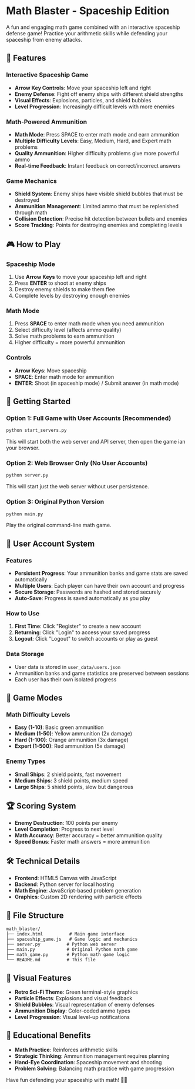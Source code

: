 # Math Blaster - Spaceship Edition

A fun and engaging math game combined with an interactive spaceship defense game! Practice your arithmetic skills while defending your spaceship from enemy attacks.

## 🚀 Features

### Interactive Spaceship Game
- **Arrow Key Controls**: Move your spaceship left and right
- **Enemy Defense**: Fight off enemy ships with different shield strengths
- **Visual Effects**: Explosions, particles, and shield bubbles
- **Level Progression**: Increasingly difficult levels with more enemies

### Math-Powered Ammunition
- **Math Mode**: Press SPACE to enter math mode and earn ammunition
- **Multiple Difficulty Levels**: Easy, Medium, Hard, and Expert math problems
- **Quality Ammunition**: Higher difficulty problems give more powerful ammo
- **Real-time Feedback**: Instant feedback on correct/incorrect answers

### Game Mechanics
- **Shield System**: Enemy ships have visible shield bubbles that must be destroyed
- **Ammunition Management**: Limited ammo that must be replenished through math
- **Collision Detection**: Precise hit detection between bullets and enemies
- **Score Tracking**: Points for destroying enemies and completing levels

## 🎮 How to Play

### Spaceship Mode
1. Use **Arrow Keys** to move your spaceship left and right
2. Press **ENTER** to shoot at enemy ships
3. Destroy enemy shields to make them flee
4. Complete levels by destroying enough enemies

### Math Mode
1. Press **SPACE** to enter math mode when you need ammunition
2. Select difficulty level (affects ammo quality)
3. Solve math problems to earn ammunition
4. Higher difficulty = more powerful ammunition

### Controls
- **Arrow Keys**: Move spaceship
- **SPACE**: Enter math mode for ammunition
- **ENTER**: Shoot (in spaceship mode) / Submit answer (in math mode)

## 🚀 Getting Started

### Option 1: Full Game with User Accounts (Recommended)
```bash
python start_servers.py
```
This will start both the web server and API server, then open the game ian your browser.

### Option 2: Web Browser Only (No User Accounts)
```bash
python server.py
```
This will start just the web server without user persistence.

### Option 3: Original Python Version
```bash
python main.py
```
Play the original command-line math game.

## 👤 User Account System

### Features
- **Persistent Progress**: Your ammunition banks and game stats are saved automatically
- **Multiple Users**: Each player can have their own account and progress
- **Secure Storage**: Passwords are hashed and stored securely
- **Auto-Save**: Progress is saved automatically as you play

### How to Use
1. **First Time**: Click "Register" to create a new account
2. **Returning**: Click "Login" to access your saved progress
3. **Logout**: Click "Logout" to switch accounts or play as guest

### Data Storage
- User data is stored in `user_data/users.json`
- Ammunition banks and game statistics are preserved between sessions
- Each user has their own isolated progress

## 🎯 Game Modes

### Math Difficulty Levels
- **Easy (1-10)**: Basic green ammunition
- **Medium (1-50)**: Yellow ammunition (2x damage)
- **Hard (1-100)**: Orange ammunition (3x damage)  
- **Expert (1-500)**: Red ammunition (5x damage)

### Enemy Types
- **Small Ships**: 2 shield points, fast movement
- **Medium Ships**: 3 shield points, medium speed
- **Large Ships**: 5 shield points, slow but dangerous

## 🏆 Scoring System

- **Enemy Destruction**: 100 points per enemy
- **Level Completion**: Progress to next level
- **Math Accuracy**: Better accuracy = better ammunition quality
- **Speed Bonus**: Faster math answers = more ammunition

## 🛠️ Technical Details

- **Frontend**: HTML5 Canvas with JavaScript
- **Backend**: Python server for local hosting
- **Math Engine**: JavaScript-based problem generation
- **Graphics**: Custom 2D rendering with particle effects

## 📁 File Structure

```
math_blaster/
├── index.html          # Main game interface
├── spaceship_game.js   # Game logic and mechanics
├── server.py          # Python web server
├── main.py            # Original Python math game
├── math_game.py       # Python math game logic
└── README.md          # This file
```

## 🎨 Visual Features

- **Retro Sci-Fi Theme**: Green terminal-style graphics
- **Particle Effects**: Explosions and visual feedback
- **Shield Bubbles**: Visual representation of enemy defenses
- **Ammunition Display**: Color-coded ammo types
- **Level Progression**: Visual level-up notifications

## 🧮 Educational Benefits

- **Math Practice**: Reinforces arithmetic skills
- **Strategic Thinking**: Ammunition management requires planning
- **Hand-Eye Coordination**: Spaceship movement and shooting
- **Problem Solving**: Balancing math practice with game progression

Have fun defending your spaceship with math! 🚀✨

